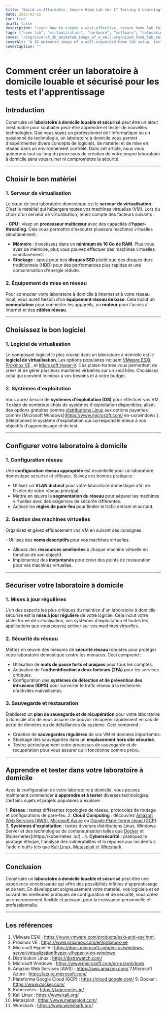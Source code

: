 ```yaml
---
title: "Build an Affordable, Secure Home Lab for IT Testing & Learning"
date: 2023-03-25
toc: true
draft: false
description: "Learn how to create a cost-effective, secure home lab for hands-on IT experience, experimenting with software, hardware, and networking concepts."
tags: ["home lab", "virtualization", "hardware", "software", "networking", "security", "learning", "testing", "IT professional", "technology enthusiast", "VMware", "Proxmox", "Hyper-V", "Linux", "Windows", "network configuration", "virtual machine management", "backup and recovery", "cloud computing", "cybersecurity"]
cover: "/img/cover/A_3D_animated_image_of_a_well-organized_home_lab_setup.png"
coverAlt: "A 3D animated image of a well-organized home lab setup, including a server rack, networking equipment, and various screens displaying virtual machines, network maps, and security features, all in a cozy home environment."
coverCaption: ""
---
```


 # Comment créer un laboratoire à domicile louable et sécurisé pour les tests et l'apprentissage  ## Introduction  Construire un **laboratoire à domicile louable et sécurisé** peut être un atout inestimable pour souhaiter peut-être apprendre et tester de nouvelles technologies. Que vous soyez un professionnel de l'informatique ou un passionné de technologie, un laboratoire à domicile vous permet d'expérimenter divers concepts de logiciels, de matériel et de mise en réseau dans un environnement contrôlé. Dans cet article, nous vous guiderons tout au long du processus de création de votre propre laboratoire à domicile sans vous ruiner ni compromettre la sécurité.  ______  ## Choisir le bon matériel  ### 1. Serveur de virtualisation  Le cœur de tout laboratoire domestique est le **serveur de virtualisation**. C'est le matériel qui hébergera toutes vos machines virtuelles (VM). Lors du choix d'un serveur de virtualisation, tenez compte des facteurs suivants :  - **CPU** : visez un **processeur multicœur** avec des capacités d'**hyper-threading**. Cela vous permettra d'exécuter plusieurs machines virtuelles simultanément. - **Mémoire** : investissez dans un **minimum de 16 Go de RAM**. Plus vous avez de mémoire, plus vous pouvez effectuer des machines virtuelles simultanément. - **Stockage** : optez pour des **disques SSD** plutôt que des disques durs traditionnels (HDD) pour des performances plus rapides et une consommation d'énergie réduite.  ### 2. Équipement de mise en réseau  Pour connecter votre laboratoire à domicile à Internet et à votre réseau local, vous aurez besoin d'un **équipement réseau de base**. Cela inclut un **commutateur** pour connecter les appareils, un **routeur** pour l'accès à Internet et des **câbles réseau**.  ______  ## Choisissez le bon logiciel  ### 1. Logiciel de virtualisation  Le composant logiciel le plus crucial dans un laboratoire à domicile est le **logiciel de virtualisation**. Les options populaires incluent [VMware ESXi](https://www.vmware.com/products/esxi-and-esx.html), [Proxmox VE](https://www.proxmox.com/en/proxmox-ve ) , et [Microsoft Hyper-V](https://docs.microsoft.com/en-us/windows-server/virtualization/hyper-v/hyper-v-on-windows). Ces plates-formes vous permettent de créer et de gérer plusieurs machines virtuelles sur un seul hôte. Choisissez celui qui convient le mieux à vos besoins et à votre budget.  ### 2. Systèmes d'exploitation  Vous aurez besoin de **systèmes d'exploitation (OS)** pour effectuer vos VM. Il existe de nombreux choix de systèmes d'exploitation disponibles, allant des options gratuites comme [distributions Linux](https://distrowatch.com/) aux options payantes comme [Microsoft Windows](https://www.microsoft.com/ en-us/windows ). Sélectionnez le système d'exploitation qui correspond le mieux à vos objectifs d'apprentissage et de test.  ______  ## Configurer votre laboratoire à domicile  ### 1. Configuration réseau  Une **configuration réseau appropriée** est essentielle pour un laboratoire domestique sécurisé et efficace. Suivez ces bonnes pratiques :  - Utilisez un **VLAN distinct** pour votre laboratoire domestique afin de l'isoler de votre réseau principal. - Mettre en œuvre la **segmentation du réseau** pour séparer les machines virtuelles avec des exigences de sécurité différentes. - Activez les **règles de pare-feu** pour limiter le trafic entrant et sortant.  ### 2. Gestion des machines virtuelles  Organisez et gérez efficacement vos VM en suivant ces consignes :  - Utilisez des **noms descriptifs** pour vos machines virtuelles. - Allouez des **ressources améliorées** à chaque machine virtuelle en fonction de son objectif. - Implémentez des **instantanés** pour créer des points de restauration pour vos machines virtuelles.  ______  ## Sécuriser votre laboratoire à domicile  ### 1. Mises à jour régulières  L'un des aspects les plus critiques du maintien d'un laboratoire à domicile sécurisé est la **mise à jour régulière** de votre logiciel. Cela inclut votre plate-forme de virtualisation, vos systèmes d'exploitation et toutes les applications que vous pouvez activer sur vos machines virtuelles.  ### 2. Sécurité du réseau  Mettez en œuvre des mesures de **sécurité réseau** robustes pour protéger votre laboratoire domestique contre les menaces. Ceci comprend :  - Utilisation de **mots de passe forts et uniques** pour tous les comptes. - Activation de l'**authentification à deux facteurs (2FA)** pour les services critiques. - Configuration des **systèmes de détection et de prévention des intrusions (IDPS)** pour surveiller le trafic réseau à la recherche d'activités malveillantes.  ### 3. Sauvegarde et restauration  Établissez un **plan de sauvegarde et de récupération** pour votre laboratoire à domicile afin de vous assurer de pouvoir récupérer rapidement en cas de perte de données ou de défaillances du système. Ceci comprend :  - Création de **sauvegardes régulières** de vos VM et données importantes. - Stockage des sauvegardes dans un **emplacement hors site sécurisé**. - Testez périodiquement votre processus de sauvegarde et de récupération pour vous assurer qu'il fonctionne comme prévu.  ______  ## Apprendre et tester dans votre laboratoire à domicile  Avec la configuration de votre laboratoire à domicile, vous pouvez maintenant commencer **à apprendre et à tester** diverses technologies. Certains sujets et projets populaires à explorer :  1. **Réseau** : testez différentes topologies de réseau, protocoles de routage et configurations de pare-feu. 2. **Cloud Computing** : découvrez [Amazon Web Services (AWS)](https://aws.amazon.com/), [Microsoft Azure](https://azure.microsoft.com/) ou [Google Plate-forme cloud (GCP)](https://cloud.google.com/). 3. **Systèmes d'exploitation** : testez diverses distributions Linux, Windows Server et des technologies de conteneurisation telles que [Docker](https://www.docker.com/) et [Kubernetes](https://kubernetes .io/) . 4. **Cybersécurité** : pratiquez le piratage éthique, l'analyse des vulnérabilités et la réponse aux incidents à l'aide d'outils tels que [Kali Linux](https://www.kali.org/), [ Metasploit](https://www.metasploit.com/) et [Wireshark](https://www.wireshark.org/).  ______  ## Conclusion  Construire un **laboratoire à domicile louable et sécurisé** peut être une expérience enrichissante qui offre des possibilités infinies d'apprentissage et de test. En développant soigneusement votre matériel, vos logiciels et en suivant les meilleures pratiques de configuration et de sécurité, vous créez un environnement flexible et puissant pour la croissance personnelle et professionnelle.  ______  ## Les références  1. VMware ESXi : <https://www.vmware.com/products/esxi-and-esx.html> 2. Proxmox VE : <https://www.proxmox.com/en/proxmox-ve> 3. Microsoft Hyper-V : <https://docs.microsoft.com/en-us/windows-server/virtualization/hyper-v/hyper-v-on-windows> 4. Distribution Linux : <https://distrowatch.com/> 5. Microsoft Windows : <https://www.microsoft.com/en-us/windows> 6. Amazon Web Services (AWS) : <https://aws.amazon.com/> 7.Microsoft Azure : <https://azure.microsoft.com/> 8. Plateforme Google Cloud (GCP) : <https://cloud.google.com/> 9. Docker : <https://www.docker.com/> 10. Kubernetes : <https://kubernetes.io/> 11. Kali Linux : <https://www.kali.org/> 12. Metasploit : <https://www.metasploit.com/> 13. Wireshark : <https://www.wireshark.org/>